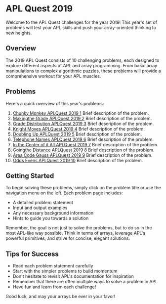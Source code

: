 # APL Quest 2019

Welcome to the APL Quest challenges for the year 2019! This year's set of problems will test your APL skills and push your array-oriented thinking to new heights.

## Overview

The 2019 APL Quest consists of 10 challenging problems, each designed to explore different aspects of APL and array programming. From basic array manipulations to complex algorithmic puzzles, these problems will provide a comprehensive workout for your APL muscles.

## Problems

Here's a quick overview of this year's problems:

1. [Chunky Monkey APLQuest 2019 1](apl-quest/2019/Chunky-Monkey-APLQuest-2019-1)
   Brief description of the problem.
2. [Makingthe Grade APLQuest 2019 2](apl-quest/2019/Makingthe-Grade-APLQuest-2019-2)
   Brief description of the problem.
3. [Grade Distribution APLQuest 2019 3](apl-quest/2019/Grade-Distribution-APLQuest-2019-3)
   Brief description of the problem.
4. [Knight Moves APLQuest 2019 4](apl-quest/2019/Knight-Moves-APLQuest-2019-4)
   Brief description of the problem.
5. [Doubling Up APLQuest 2019 5](apl-quest/2019/Doubling-Up-APLQuest-2019-5)
   Brief description of the problem.
6. [Telephone Names APLQuest 2019 6](apl-quest/2019/Telephone-Names-APLQuest-2019-6)
   Brief description of the problem.
7. [In the Center of it All APLQuest 2019 7](apl-quest/2019/In-the-Center-of-it-All-APLQuest-2019-7)
   Brief description of the problem.
8. [Goingthe Distance APLQuest 2019 8](apl-quest/2019/Goingthe-Distance-APLQuest-2019-8)
   Brief description of the problem.
9. [Area Code Gauss APLQuest 2019 9](apl-quest/2019/Area-Code-Gauss-APLQuest-2019-9)
   Brief description of the problem.
10. [Odds Evens APLQuest 2019 10](apl-quest/2019/Odds-Evens-APLQuest-2019-10)
   Brief description of the problem.

## Getting Started

To begin solving these problems, simply click on the problem title or use the navigation menu on the left. Each problem page includes:

- A detailed problem statement
- Input and output examples
- Any necessary background information
- Hints to guide you towards a solution

Remember, the goal is not just to solve the problems, but to do so in the most APL-like way possible. Think in terms of arrays, leverage APL's powerful primitives, and strive for concise, elegant solutions.

## Tips for Success

- Read each problem statement carefully
- Start with the simpler problems to build momentum
- Don't hesitate to revisit APL's documentation for inspiration
- Remember that there are often multiple ways to solve a problem in APL
- Have fun and learn from each challenge!

Good luck, and may your arrays be ever in your favor!
